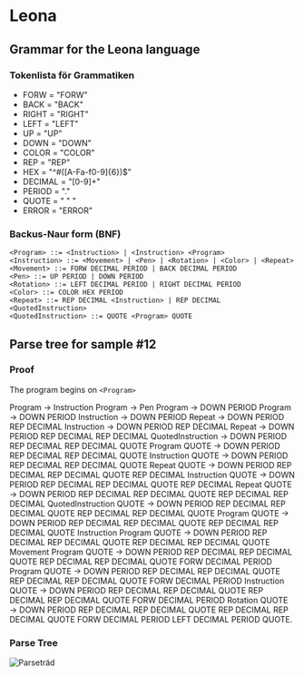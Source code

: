 # Leona 

## Grammar for the Leona language


### Tokenlista för Grammatiken
* FORW = "FORW"
* BACK = "BACK"
* RIGHT = "RIGHT"
* LEFT = "LEFT"
* UP = "UP"
* DOWN = "DOWN"
* COLOR = "COLOR"
* REP = "REP"
* HEX = "^#([A-Fa-f0-9]{6})$"
* DECIMAL = "[0-9]+"
* PERIOD = "."
* QUOTE = " " "
* ERROR = "ERROR"


### Backus-Naur form (BNF)
```
<Program> ::= <Instruction> | <Instruction> <Program>
<Instruction> ::= <Movement> | <Pen> | <Rotation> | <Color> | <Repeat>
<Movement> ::= FORW DECIMAL PERIOD | BACK DECIMAL PERIOD
<Pen> ::= UP PERIOD | DOWN PERIOD
<Rotation> ::= LEFT DECIMAL PERIOD | RIGHT DECIMAL PERIOD
<Color> ::= COLOR HEX PERIOD
<Repeat> ::= REP DECIMAL <Instruction> | REP DECIMAL <QuotedInstruction>
<QuotedInstruction> ::= QUOTE <Program> QUOTE
```
 
 


## Parse tree for sample #12

### Proof
The program begins on ```<Program>``` 

 
Program &rarr; Instruction Program &rarr; Pen Program &rarr; DOWN PERIOD Program &rarr; DOWN PERIOD Instruction &rarr; DOWN PERIOD Repeat &rarr; DOWN PERIOD REP DECIMAL Instruction &rarr; DOWN PERIOD REP DECIMAL Repeat &rarr; DOWN PERIOD REP DECIMAL REP DECIMAL QuotedInstruction &rarr; DOWN PERIOD REP DECIMAL REP DECIMAL QUOTE Program QUOTE &rarr; DOWN PERIOD REP DECIMAL REP DECIMAL QUOTE Instruction QUOTE &rarr; DOWN PERIOD REP DECIMAL REP DECIMAL QUOTE Repeat QUOTE &rarr; DOWN PERIOD REP DECIMAL REP DECIMAL QUOTE REP DECIMAL Instruction QUOTE &rarr; DOWN PERIOD REP DECIMAL REP DECIMAL QUOTE REP DECIMAL Repeat QUOTE &rarr; DOWN PERIOD REP DECIMAL REP DECIMAL QUOTE REP DECIMAL REP DECIMAL QuotedInstruction QUOTE &rarr; DOWN PERIOD REP DECIMAL REP DECIMAL QUOTE REP DECIMAL REP DECIMAL QUOTE Program QUOTE &rarr; DOWN PERIOD REP DECIMAL REP DECIMAL QUOTE REP DECIMAL REP DECIMAL QUOTE Instruction Program QUOTE &rarr; DOWN PERIOD REP DECIMAL REP DECIMAL QUOTE REP DECIMAL REP DECIMAL QUOTE Movement Program QUOTE &rarr; DOWN PERIOD REP DECIMAL REP DECIMAL QUOTE REP DECIMAL REP DECIMAL QUOTE FORW DECIMAL PERIOD Program QUOTE &rarr; DOWN PERIOD REP DECIMAL REP DECIMAL QUOTE REP DECIMAL REP DECIMAL QUOTE FORW DECIMAL PERIOD Instruction QUOTE &rarr; DOWN PERIOD REP DECIMAL REP DECIMAL QUOTE REP DECIMAL REP DECIMAL QUOTE FORW DECIMAL PERIOD Rotation QUOTE &rarr; DOWN PERIOD REP DECIMAL REP DECIMAL QUOTE REP DECIMAL REP DECIMAL QUOTE FORW DECIMAL PERIOD LEFT DECIMAL PERIOD QUOTE.


### Parse Tree

![Parseträd](img/parseTrädS2.png)
